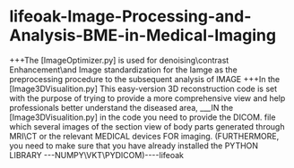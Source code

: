 # lifeoak-Image-Processing-and-Analysis-BME-in-Medical-Imaging
+++The [ImageOptimizer.py] is used for denoising\contrast Enhancement\and Image standardization for the Iamge as the preprocessing procedure to the subsequent analysis of IMAGE
+++In the [Image3DVisualition.py] This easy-version 3D reconstruction code is set with the purpose of trying to provide a more comprehensive view and help professionals better understand the diseased area, 
___IN the [Image3DVisualition.py] in the code you need to provide the DICOM. file which several images of the section view of body parts generated through MRI\CT or the relevant MEDICAL devices FOR imaging.
(FURTHERMORE, you need to make sure that you have already installed the PYTHON LIBRARY ---NUMPY\VKT\PYDICOM)----lifeoak
